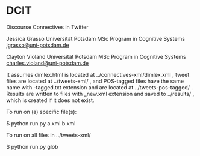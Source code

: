 # DCIT
Discourse Connectives in Twitter

Jessica Grasso
Universität Potsdam
MSc Program in Cognitive Systems
jgrasso@uni-potsdam.de

Clayton Violand
Universität Potsdam
MSc Program in Cognitive Systems
charles.violand@uni-potsdam.de

It assumes dimlex.html is located at ../connectives-xml/dimlex.xml , tweet files are located at ../tweets-xml/ , and POS-tagged files have the same name with -tagged.txt extension and are located at ../tweets-pos-tagged/ .  Results are written to files with _new.xml extension and saved to ../results/ , which is created if it does not exist.

To run on (a) specific file(s):

$ python run.py a.xml b.xml

To run on all files in ../tweets-xml/

$ python run.py glob
